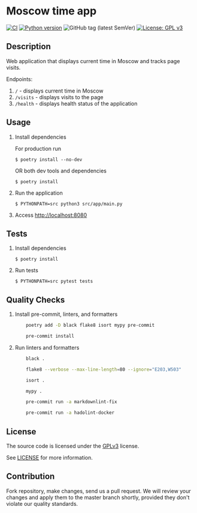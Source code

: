 # Moscow time app

[![CI](https://github.com/ezio-42/mostime/actions/workflows/mostime.yml/badge.svg)](https://img.shields.io/github/actions/workflow/status/ezio-42/mostime/mostime.yml)
[![Python version](https://img.shields.io/badge/python-3.10-blue.svg)](https://www.python.org/downloads/release/python-3100/)
![GitHub tag (latest SemVer)](https://img.shields.io/github/v/tag/ezio-42/mostime)
[![License: GPL v3](https://img.shields.io/badge/License-GPLv3-blue.svg)](https://www.gnu.org/licenses/gpl-3.0)

## Description

Web application that displays current time in Moscow
and tracks page visits.

Endpoints:

1. ``/`` - displays current time in Moscow
2. ``/visits`` - displays visits to the page
3. ``/health`` - displays health status of the application

## Usage

1. Install dependencies

    For production run

    ``$ poetry install --no-dev``

    OR both dev tools and dependencies

    ``$ poetry install``

2. Run the application

    ``$ PYTHONPATH=src python3 src/app/main.py``

3. Access <http://localhost:8080>

## Tests

1. Install dependencies

    ``$ poetry install``

2. Run tests

    ``$ PYTHONPATH=src pytest tests``

## Quality Checks

1. Install pre-commit, linters, and formatters

    ```bash
        poetry add -D black flake8 isort mypy pre-commit

        pre-commit install
    ```

2. Run linters and formatters

    ```bash
        black .

        flake8 --verbose --max-line-length=80 --ignore="E203,W503"

        isort .

        mypy .

        pre-commit run -a markdownlint-fix

        pre-commit run -a hadolint-docker
    ```

## License

The source code is licensed under the
[GPLv3](https://www.gnu.org/licenses/gpl-3.0.en.html) license.

See [LICENSE](LICENSE) for more information.

## Contribution

Fork repository, make changes, send us a pull request.
We will review your changes and apply them to the master branch shortly,
provided they don't violate our quality standards.
